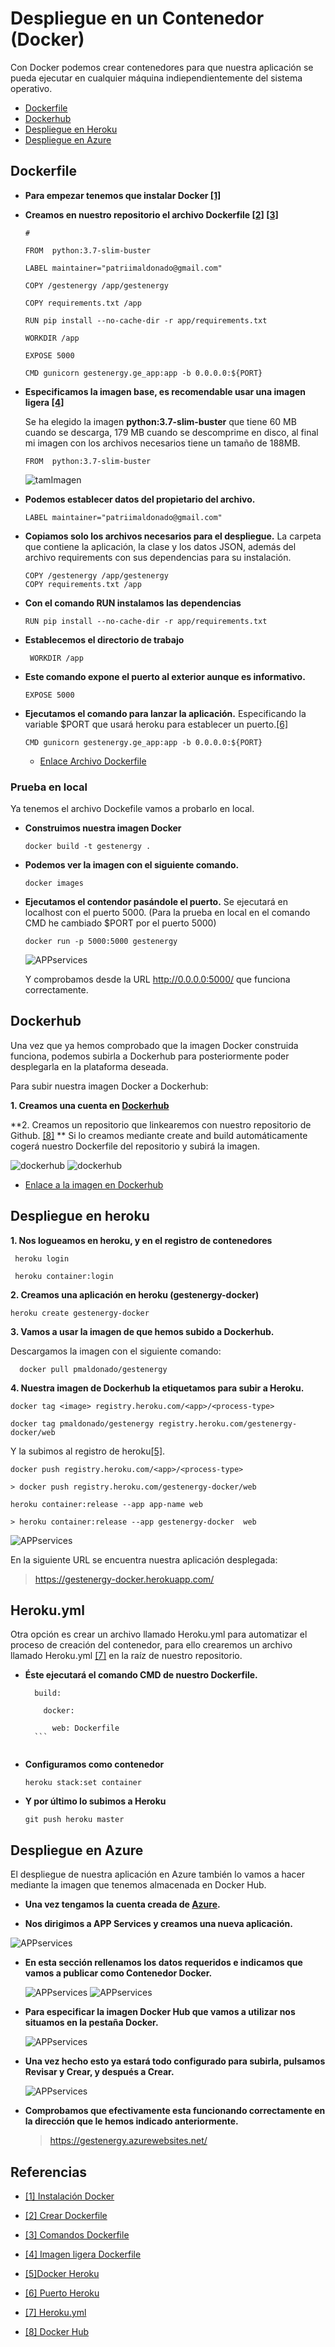 # Despliegue en un Contenedor (Docker)
Con Docker podemos crear contenedores para que nuestra aplicación se pueda ejecutar en cualquier máquina indiependientemente del sistema operativo.

   * [Dockerfile](#Dockerfile)
   * [Dockerhub](#Dockerhub)
   * [Despliegue en Heroku](#DespliegueHeroku)
   * [Despliegue en Azure](#DespliegueAzure)


<a name="Dockerfile"></a>

## Dockerfile

- **Para empezar tenemos que instalar Docker [[1]](#instadocker)**
- **Creamos en nuestro repositorio el archivo Dockerfile [[2]](#rdockerfile) [[3]](#rdockerfile2)**

  ```
  #

  FROM  python:3.7-slim-buster

  LABEL maintainer="patriimaldonado@gmail.com"

  COPY /gestenergy /app/gestenergy

  COPY requirements.txt /app

  RUN pip install --no-cache-dir -r app/requirements.txt

  WORKDIR /app

  EXPOSE 5000

  CMD gunicorn gestenergy.ge_app:app -b 0.0.0.0:${PORT}

  ```

- **Especificamos la imagen base, es recomendable usar una imagen ligera [[4]](#imagenligera)**

  Se ha elegido la imagen **python:3.7-slim-buster** que  tiene 60 MB cuando se descarga, 179 MB cuando se descomprime en disco, al final mi imagen con los archivos necesarios tiene un tamaño de 188MB.

  ```FROM  python:3.7-slim-buster```

    ![tamImagen](images/tamImagen.png)

- **Podemos establecer datos del propietario del archivo.**

  ```
  LABEL maintainer="patriimaldonado@gmail.com"
  ```

- **Copiamos solo los archivos necesarios para el despliegue.**
   La carpeta que contiene la aplicación, la clase y los datos JSON, además del archivo requirements con sus dependencias para su instalación.

  ```
  COPY /gestenergy /app/gestenergy
  COPY requirements.txt /app
  ```

- **Con el comando RUN instalamos las dependencias**

  ```
  RUN pip install --no-cache-dir -r app/requirements.txt
  ```

- **Establecemos el directorio de trabajo**
  ```
   WORKDIR /app
  ```

- **Este comando expone el puerto al exterior aunque es informativo.**

    ```
    EXPOSE 5000

    ```

- **Ejecutamos el comando para lanzar la aplicación.** Especificando la variable $PORT que usará heroku para establecer un puerto.[[6]](#puertoheroku)

    ```
  CMD gunicorn gestenergy.ge_app:app -b 0.0.0.0:${PORT}
    ```

  - [Enlace Archivo Dockerfile](https://github.com/patriciamaldonado/GestEnergy/blob/master/Dockerfile)

### Prueba en local

Ya tenemos el archivo Dockefile vamos a probarlo en local.

  - **Construimos nuestra imagen Docker**
    ```
    docker build -t gestenergy .
    ```

  - **Podemos ver la imagen con el siguiente comando.**

    ```
    docker images
    ```

  - **Ejecutamos el contendor pasándole el puerto.**
    Se ejecutará en localhost con el puerto 5000.
    (Para la prueba en local en el comando CMD he cambiado $PORT por el puerto 5000)
     ```
    docker run -p 5000:5000 gestenergy
     ```
      ![APPservices](images/pruebalocal.png)

     Y comprobamos desde la URL http://0.0.0.0:5000/ que funciona correctamente.

<a name="Dockerhub"></a>

## Dockerhub

Una vez que ya hemos comprobado que la imagen Docker construida funciona, podemos subirla a Dockerhub para posteriormente poder desplegarla en la plataforma deseada.

Para subir nuestra imagen Docker a Dockerhub:

**1. Creamos una cuenta en [Dockerhub](https://hub.docker.com/)**

**2. Creamos un repositorio que linkearemos con nuestro repositorio de Github. [[8]](#dockerhub) **
 Si lo creamos mediante create and build automáticamente cogerá nuestro Dockerfile del repositorio y subirá la imagen.

   ![dockerhub](images/ok.png)
   ![dockerhub](images/builddockerhub.png)

- [Enlace a la imagen en Dockerhub](https://hub.docker.com/r/pmaldonado/gestenergy)


<a name="DespliegueAzure"></a>
## Despliegue en heroku

**1. Nos logueamos en heroku, y en el registro de contenedores**

 ```
  heroku login

  heroku container:login
 ```

**2. Creamos una aplicación en heroku (gestenergy-docker)**

  ```
  heroku create gestenergy-docker
  ```

**3. Vamos a usar la imagen de que hemos subido a Dockerhub.**

Descargamos la imagen con el siguiente comando:

  ```
    docker pull pmaldonado/gestenergy
 ```

**4.  Nuestra imagen de Dockerhub la etiquetamos para subir a Heroku.**

  ```
  docker tag <image> registry.heroku.com/<app>/<process-type>

  docker tag pmaldonado/gestenergy registry.heroku.com/gestenergy-docker/web

  ```
  Y la subimos al registro de heroku[[5]](#dockerheroku).

  ```
  docker push registry.heroku.com/<app>/<process-type>

  > docker push registry.heroku.com/gestenergy-docker/web

  heroku container:release --app app-name web

  > heroku container:release --app gestenergy-docker  web
   ```
  ![APPservices](images/container.png)

En la siguiente URL se encuentra nuestra aplicación desplegada:

  > https://gestenergy-docker.herokuapp.com/



## Heroku.yml

  Otra opción es crear un archivo llamado Heroku.yml para automatizar el proceso de creación del contenedor, para ello crearemos un archivo llamado Heroku.yml [[7]](#herokuyml) en la raíz de nuestro repositorio.

  - **Éste ejecutará el comando CMD de nuestro Dockerfile.**

      ```
        build:

          docker:

            web: Dockerfile
        ```


  - **Configuramos como contenedor**

    ```
    heroku stack:set container

    ```

  - **Y por último lo subimos a Heroku**

    ```
    git push heroku master

    ```
  <a name="DespliegueHeroku"></a>

## Despliegue en Azure

 El despliegue de nuestra aplicación en Azure también lo vamos a hacer mediante la imagen que tenemos almacenada en Docker Hub.

  - **Una vez tengamos la cuenta creada de [Azure](https://portal.azure.com/#home).**

  - **Nos dirigimos a **APP Services** y creamos una nueva aplicación.**

  ![APPservices](images/crearpp.png)


- **En esta sección rellenamos los datos requeridos e indicamos que vamos a publicar como Contenedor Docker.**

  ![APPservices](images/app1.png)
  ![APPservices](images/app2.png)

- **Para especificar la imagen Docker Hub que vamos a utilizar nos situamos en la pestaña Docker.**

  ![APPservices](images/docker.png)
- **Una vez hecho esto ya estará todo configurado para subirla, pulsamos Revisar y Crear, y después a Crear.**

  ![APPservices](images/revisarycrear.png)

- **Comprobamos que efectivamente esta funcionando correctamente en la dirección que le hemos indicado anteriormente.**

  > https://gestenergy.azurewebsites.net/


## Referencias

- <a name="instadocker"> [[1] Instalación Docker](https://www.digitalocean.com/community/tutorials/how-to-install-and-use-docker-on-ubuntu-16-04)</a>

- <a name="rdockerfile">[[2] Crear Dockerfile](https://www.wintellect.com/containerize-python-app-5-minutes/)

- <a name="rdockerfile2">[[3] Comandos Dockerfile](https://docs.docker.com/engine/reference/builder/)

- <a name="imagenligera">[[4] Imagen ligera Dockerfile](https://pythonspeed.com/articles/base-image-python-docker-images/)

 - <a name="dockerheroku"> [[5]Docker Heroku](https://devcenter.heroku.com/articles/container-registry-and-runtime#cli)</a>

 - <a name="puertoheroku"> [[6] Puerto Heroku](https://stackoverflow.com/questions/42162833/how-can-i-expose-the-dynamic-port-from-heroku-in-a-dockerfile)</a>

 - <a name="herokuyml"> [[7] Heroku.yml](https://devcenter.heroku.com/articles/build-docker-images-heroku-yml)</a>

 - <a name="dockerhub"> [[8] Docker Hub](https://docs.docker.com/docker-hub/)</a>
